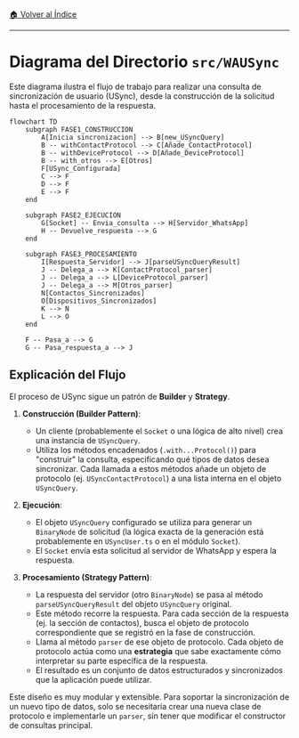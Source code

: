 [🏠 Volver al Índice](../navigation.md)

---

# Diagrama del Directorio `src/WAUSync`

Este diagrama ilustra el flujo de trabajo para realizar una consulta de sincronización de usuario (USync), desde la construcción de la solicitud hasta el procesamiento de la respuesta.

```mermaid
flowchart TD
    subgraph FASE1_CONSTRUCCION
        A[Inicia sincronizacion] --> B[new_USyncQuery]
        B -- withContactProtocol --> C[Añade_ContactProtocol]
        B -- withDeviceProtocol --> D[Añade_DeviceProtocol]
        B -- with_otros --> E[Otros]
        F[USync_Configurada]
        C --> F
        D --> F
        E --> F
    end

    subgraph FASE2_EJECUCION
        G[Socket] -- Envia_consulta --> H[Servidor_WhatsApp]
        H -- Devuelve_respuesta --> G
    end

    subgraph FASE3_PROCESAMIENTO
        I[Respuesta_Servidor] --> J[parseUSyncQueryResult]
        J -- Delega_a --> K[ContactProtocol_parser]
        J -- Delega_a --> L[DeviceProtocol_parser]
        J -- Delega_a --> M[Otros_parser]
        N[Contactos_Sincronizados]
        O[Dispositivos_Sincronizados]
        K --> N
        L --> O
    end

    F -- Pasa_a --> G
    G -- Pasa_respuesta_a --> J
```

## Explicación del Flujo

El proceso de USync sigue un patrón de **Builder** y **Strategy**.

1.  **Construcción (Builder Pattern)**:
    - Un cliente (probablemente el `Socket` o una lógica de alto nivel) crea una instancia de `USyncQuery`.
    - Utiliza los métodos encadenados (`.with...Protocol()`) para "construir" la consulta, especificando qué tipos de datos desea sincronizar. Cada llamada a estos métodos añade un objeto de protocolo (ej. `USyncContactProtocol`) a una lista interna en el objeto `USyncQuery`.

2.  **Ejecución**:
    - El objeto `USyncQuery` configurado se utiliza para generar un `BinaryNode` de solicitud (la lógica exacta de la generación está probablemente en `USyncUser.ts` o en el módulo `Socket`).
    - El `Socket` envía esta solicitud al servidor de WhatsApp y espera la respuesta.

3.  **Procesamiento (Strategy Pattern)**:
    - La respuesta del servidor (otro `BinaryNode`) se pasa al método `parseUSyncQueryResult` del objeto `USyncQuery` original.
    - Este método recorre la respuesta. Para cada sección de la respuesta (ej. la sección de contactos), busca el objeto de protocolo correspondiente que se registró en la fase de construcción.
    - Llama al método `parser` de ese objeto de protocolo. Cada objeto de protocolo actúa como una **estrategia** que sabe exactamente cómo interpretar su parte específica de la respuesta.
    - El resultado es un conjunto de datos estructurados y sincronizados que la aplicación puede utilizar.

Este diseño es muy modular y extensible. Para soportar la sincronización de un nuevo tipo de datos, solo se necesitaría crear una nueva clase de protocolo e implementarle un `parser`, sin tener que modificar el constructor de consultas principal.
